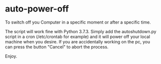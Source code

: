 # auto-power-off
To switch off you Computer in a specific moment or after a specific time.

The script will work fine with Python 3.7.3.
Simply add the autoshutdown.py script in a cron (/etc/crontab for example) and it will power off your local machine when you desire.
If you are accidentally working on the pc, you can press the button "Cancel" to abort the process.

Enjoy.
